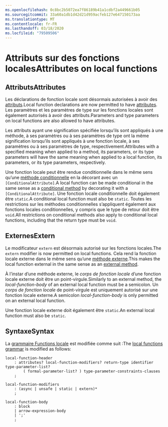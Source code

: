 ```yaml
---
ms.openlocfilehash: 0c8bc2b5072ea7f86189b41a1cdbf2a449661b05
ms.sourcegitcommit: 33a60a1db1d42d21d959acfeb127e647150173aa
ms.translationtype: MT
ms.contentlocale: fr-FR
ms.lasthandoff: 03/18/2020
ms.locfileid: "79509506"
---
```

# <a name="attributes-on-local-functions"></a><span data-ttu-id="d2aa5-101">Attributs sur des fonctions locales</span><span class="sxs-lookup"><span data-stu-id="d2aa5-101">Attributes on local functions</span></span>

## <a name="attributes"></a><span data-ttu-id="d2aa5-102">Attributs</span><span class="sxs-lookup"><span data-stu-id="d2aa5-102">Attributes</span></span>

<span data-ttu-id="d2aa5-103">Les déclarations de fonction locale sont désormais autorisées à avoir des [attributs](../spec/attributes.md).</span><span class="sxs-lookup"><span data-stu-id="d2aa5-103">Local function declarations are now permitted to have [attributes](../spec/attributes.md).</span></span> <span data-ttu-id="d2aa5-104">Les paramètres et les paramètres de type sur les fonctions locales sont également autorisés à avoir des attributs.</span><span class="sxs-lookup"><span data-stu-id="d2aa5-104">Parameters and type parameters on local functions are also allowed to have attributes.</span></span>

<span data-ttu-id="d2aa5-105">Les attributs ayant une signification spécifiée lorsqu’ils sont appliqués à une méthode, à ses paramètres ou à ses paramètres de type ont la même signification lorsqu’ils sont appliqués à une fonction locale, à ses paramètres ou à ses paramètres de type, respectivement.</span><span class="sxs-lookup"><span data-stu-id="d2aa5-105">Attributes with a specified meaning when applied to a method, its parameters, or its type parameters will have the same meaning when applied to a local function, its parameters, or its type parameters, respectively.</span></span>

<span data-ttu-id="d2aa5-106">Une fonction locale peut être rendue conditionnelle dans le même sens qu’une [méthode conditionnelle](../spec/attributes.md#the-conditional-attribute) en la décorant avec un `[ConditionalAttribute]`.</span><span class="sxs-lookup"><span data-stu-id="d2aa5-106">A local function can be made conditional in the same sense as a [conditional method](../spec/attributes.md#the-conditional-attribute) by decorating it with a `[ConditionalAttribute]`.</span></span> <span data-ttu-id="d2aa5-107">Une fonction locale conditionnelle doit également être `static`.</span><span class="sxs-lookup"><span data-stu-id="d2aa5-107">A conditional local function must also be `static`.</span></span> <span data-ttu-id="d2aa5-108">Toutes les restrictions sur les méthodes conditionnelles s’appliquent également aux fonctions locales conditionnelles, y compris que le type de retour doit être `void`.</span><span class="sxs-lookup"><span data-stu-id="d2aa5-108">All restrictions on conditional methods also apply to conditional local functions, including that the return type must be `void`.</span></span>

## <a name="extern"></a><span data-ttu-id="d2aa5-109">Externes</span><span class="sxs-lookup"><span data-stu-id="d2aa5-109">Extern</span></span>

<span data-ttu-id="d2aa5-110">Le modificateur `extern` est désormais autorisé sur les fonctions locales.</span><span class="sxs-lookup"><span data-stu-id="d2aa5-110">The `extern` modifier is now permitted on local functions.</span></span> <span data-ttu-id="d2aa5-111">Cela rend la fonction locale externe dans le même sens qu’une [méthode externe](../spec/classes.md#external-methods).</span><span class="sxs-lookup"><span data-stu-id="d2aa5-111">This makes the local function external in the same sense as an [external method](../spec/classes.md#external-methods).</span></span>

<span data-ttu-id="d2aa5-112">À l’instar d’une méthode externe, le *corps de fonction locale* d’une fonction locale externe doit être un point-virgule.</span><span class="sxs-lookup"><span data-stu-id="d2aa5-112">Similarly to an external method, the *local-function-body* of an external local function must be a semicolon.</span></span> <span data-ttu-id="d2aa5-113">Un *corps de fonction locale* de point-virgule est uniquement autorisé sur une fonction locale externe.</span><span class="sxs-lookup"><span data-stu-id="d2aa5-113">A semicolon *local-function-body* is only permitted on an external local function.</span></span> 

<span data-ttu-id="d2aa5-114">Une fonction locale externe doit également être `static`.</span><span class="sxs-lookup"><span data-stu-id="d2aa5-114">An external local function must also be `static`.</span></span>

## <a name="syntax"></a><span data-ttu-id="d2aa5-115">Syntaxe</span><span class="sxs-lookup"><span data-stu-id="d2aa5-115">Syntax</span></span>

<span data-ttu-id="d2aa5-116">La [grammaire Functions locale](csharp-7.0/local-functions.md#syntax-grammar) est modifiée comme suit :</span><span class="sxs-lookup"><span data-stu-id="d2aa5-116">The [local functions grammar](csharp-7.0/local-functions.md#syntax-grammar) is modified as follows:</span></span>
```
local-function-header
    : attributes? local-function-modifiers? return-type identifier type-parameter-list?
        ( formal-parameter-list? ) type-parameter-constraints-clauses
    ;

local-function-modifiers
    : (async | unsafe | static | extern)*
    ;

local-function-body
    : block
    | arrow-expression-body
    | ';'
    ;
```
